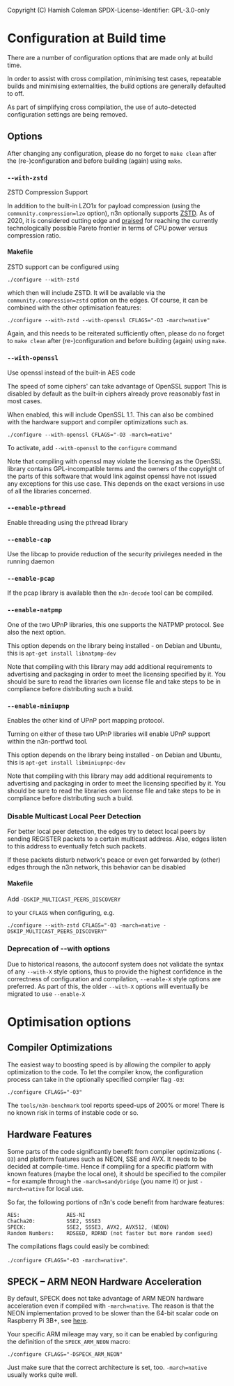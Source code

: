 Copyright (C) Hamish Coleman
SPDX-License-Identifier: GPL-3.0-only

# Configuration at Build time

There are a number of configuration options that are made only at build time.

In order to assist with cross compilation, minimising test cases, repeatable
builds and minimising externalities, the build options are generally defaulted
to off.

As part of simplifying cross compilation, the use of auto-detected
configuration settings are being removed.

## Options

After changing any configuration, please do no forget to `make clean` after
the (re-)configuration and before building (again) using `make`.

### `--with-zstd`

ZSTD Compression Support

In addition to the built-in LZO1x for payload compression (using the
`community.compression=lzo` option), n3n optionally supports
[ZSTD](https://github.com/facebook/zstd).  As of 2020, it is considered cutting
edge and [praised](https://en.wikipedia.org/wiki/Zstandard) for reaching the
currently technologically possible Pareto frontier in terms of CPU power versus
compression ratio.

#### Makefile

ZSTD support can be configured using

`./configure --with-zstd`

which then will include ZSTD. It will be available via the
`community.compression=zstd` option on the edges.
Of course, it can be combined with the other optimisation features:

`./configure --with-zstd --with-openssl CFLAGS="-O3 -march=native"`

Again, and this needs to be reiterated sufficiently often, please do no forget to `make clean` after (re-)configuration and before building (again) using `make`.

### `--with-openssl`

Use openssl instead of the built-in AES code

The speed of some ciphers' can take advantage of OpenSSL support This is
disabled by default as the built-in ciphers already prove reasonably fast
in most cases.

When enabled, this will include OpenSSL 1.1. This can also be combined with
the hardware support and compiler optimizations such as.

`./configure --with-openssl CFLAGS="-O3 -march=native"`

To activate, add `--with-openssl` to the `configure` command

Note that compiling with openssl may violate the licensing as the OpenSSL
library contains GPL-incompatible terms and the owners of the copyright of
the parts of this software that would link against openssl have not issued
any exceptions for this use case.  This depends on the exact versions in
use of all the libraries concerned.

### `--enable-pthread`

Enable threading using the pthread library

### `--enable-cap`

Use the libcap to provide reduction of the security privileges needed in the
running daemon

### `--enable-pcap`

If the pcap library is available then the `n3n-decode` tool can be compiled.

### `--enable-natpmp`

One of the two UPnP libraries, this one supports the NATPMP protocol.
See also the next option.

This option depends on the library being installed - on Debian and Ubuntu,
this is `apt-get install libnatpmp-dev`

Note that compiling with this library may add additional requirements to
advertising and packaging in order to meet the licensing specified by it.
You should be sure to read the libraries own license file and take steps
to be in compliance before distributing such a build.

### `--enable-miniupnp`

Enables the other kind of UPnP port mapping protocol.

Turning on either of these two UPnP libraries will enable UPnP support within
the n3n-portfwd tool.

This option depends on the library being installed - on Debian and Ubuntu,
this is `apt-get install libminiupnpc-dev`

Note that compiling with this library may add additional requirements to
advertising and packaging in order to meet the licensing specified by it.
You should be sure to read the libraries own license file and take steps
to be in compliance before distributing such a build.

### Disable Multicast Local Peer Detection

For better local peer detection, the edges try to detect local peers by sending REGISTER
packets to a certain multicast address. Also, edges listen to this address to eventually
fetch such packets.

If these packets disturb network's peace or even get forwarded by (other) edges through the
n3n network, this behavior can be disabled

#### Makefile

Add
`-DSKIP_MULTICAST_PEERS_DISCOVERY`

to your `CFLAGS` when configuring, e.g.

`./configure --with-zstd CFLAGS="-O3 -march=native -DSKIP_MULTICAST_PEERS_DISCOVERY"`

### Deprecation of --with options

Due to historical reasons, the autoconf system does not validate the syntax
of any `--with-X` style options, thus to provide the highest confidence in
the correctness of configuration and compilation, `--enable-X` style options
are preferred.  As part of this, the older `--with-X` options will eventually
be migrated to use `--enable-X`

# Optimisation options

## Compiler Optimizations

The easiest way to boosting speed is by allowing the compiler to apply optimization to the code. To let the compiler know, the configuration process can take in the optionally specified compiler flag `-O3`:

`./configure CFLAGS="-O3"`

The `tools/n3n-benchmark` tool reports speed-ups of 200% or more! There is no known risk in terms of instable code or so.

## Hardware Features

Some parts of the code significantly benefit from compiler optimizations (`-O3`) and platform features
such as NEON, SSE and AVX. It needs to be decided at compile-time. Hence if compiling for a specific
platform with known features (maybe the local one), it should be specified to the compiler – for
example through the `-march=sandybridge` (you name it) or just `-march=native` for local use.

So far, the following portions of n3n's code benefit from hardware features:

```
AES:               AES-NI
ChaCha20:          SSE2, SSSE3
SPECK:             SSE2, SSSE3, AVX2, AVX512, (NEON)
Random Numbers:    RDSEED, RDRND (not faster but more random seed)
```

The compilations flags could easily be combined:

`./configure CFLAGS="-O3 -march=native"`.

## SPECK – ARM NEON Hardware Acceleration

By default, SPECK does not take advantage of ARM NEON hardware acceleration even if compiled with `-march=native`. The reason is that the NEON implementation proved to be slower than the 64-bit scalar code on Raspberry Pi 3B+, see [here](https://github.com/ntop/n2n/issues/563).

Your specific ARM mileage may vary, so it can be enabled by configuring the definition of the `SPECK_ARM_NEON` macro:

`./configure CFLAGS="-DSPECK_ARM_NEON"`

Just make sure that the correct architecture is set, too. `-march=native` usually works quite well.

